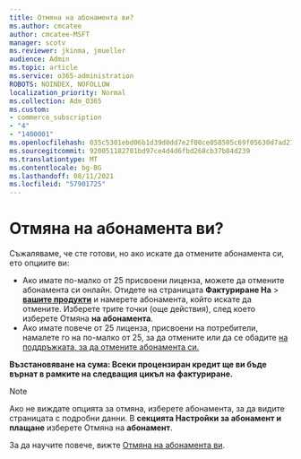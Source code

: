 ```yaml
---
title: Отмяна на абонамента ви?
ms.author: cmcatee
author: cmcatee-MSFT
manager: scotv
ms.reviewer: jkinma, jmueller
audience: Admin
ms.topic: article
ms.service: o365-administration
ROBOTS: NOINDEX, NOFOLLOW
localization_priority: Normal
ms.collection: Adm_O365
ms.custom:
- commerce_subscription
- "4"
- "1400001"
ms.openlocfilehash: 035c5301ebd06b1d39d0dd7e2f00ce058505c69f05630d7ad27fb5476ab4ef24
ms.sourcegitcommit: 920051182781bd97ce4d4d6fbd268cb37b84d239
ms.translationtype: MT
ms.contentlocale: bg-BG
ms.lasthandoff: 08/11/2021
ms.locfileid: "57901725"
---
```

# <a name="canceling-your-subscription"></a>Отмяна на абонамента ви?

Съжаляваме, че сте готови, но ако искате да отмените абонамента си, ето опциите ви:
  
- Ако имате по-малко от 25 присвоени лиценза, можете да отмените абонамента си онлайн. Отидете на страницата **Фактуриране На** \> **[вашите продукти](https://go.microsoft.com/fwlink/p/?linkid=842054)** и намерете абонамента, който искате да отмените. Изберете трите точки (още действия), след което изберете Отмяна **на абонамента**.
- Ако имате повече от 25 лиценза, присвоени на потребители, намалете го на по-малко от 25, за да отмените или да се обадите [на поддръжката, за да отмените абонамента си.](https://docs.microsoft.com/microsoft-365/business-video/get-help-support)
  
**Възстановяване на сума: Всеки процензиран кредит ще ви бъде върнат в рамките на следващия цикъл на фактуриране.**

> [!NOTE]
> Ако не виждате опцията за отмяна, изберете абонамента, за да видите страницата с подробни данни. В **секцията Настройки за абонамент и плащане** изберете Отмяна на **абонамент**.

За да научите повече, вижте [Отмяна на абонамента ви](https://docs.microsoft.com/microsoft-365/commerce/subscriptions/cancel-your-subscription).
